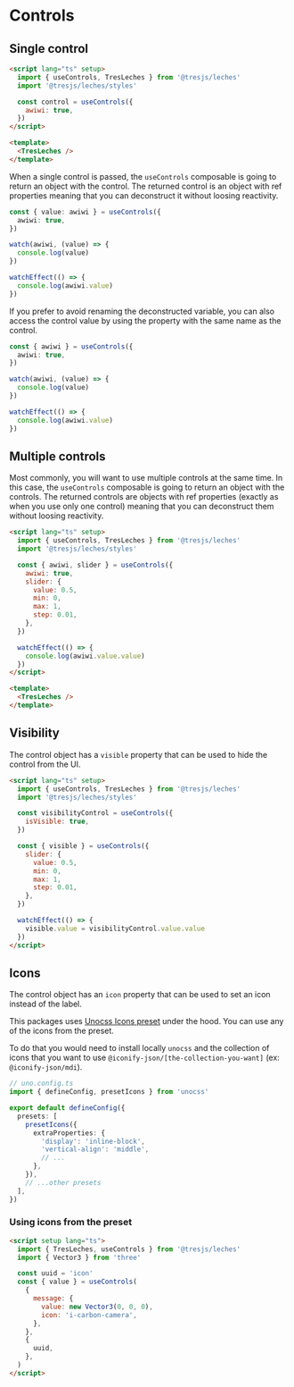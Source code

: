 # Controls

## Single control

```html
<script lang="ts" setup>
  import { useControls, TresLeches } from '@tresjs/leches'
  import '@tresjs/leches/styles'

  const control = useControls({
    awiwi: true,
  })
</script>

<template>
  <TresLeches />
</template>
```

<SingleControlDemo />

When a single control is passed, the `useControls` composable is going to return an object with the control. The returned control is an object with ref properties meaning that you can deconstruct it without loosing reactivity.

```ts
const { value: awiwi } = useControls({
  awiwi: true,
})

watch(awiwi, (value) => {
  console.log(value)
})

watchEffect(() => {
  console.log(awiwi.value)
})
```

If you prefer to avoid renaming the deconstructed variable, you can also access the control value by using the property with the same name as the control.

```ts
const { awiwi } = useControls({
  awiwi: true,
})

watch(awiwi, (value) => {
  console.log(value)
})

watchEffect(() => {
  console.log(awiwi.value)
})
```

## Multiple controls

Most commonly, you will want to use multiple controls at the same time. In this case, the `useControls` composable is going to return an object with the controls. The returned controls are objects with ref properties (exactly as when you use only one control) meaning that you can deconstruct them without loosing reactivity.

```html
<script lang="ts" setup>
  import { useControls, TresLeches } from '@tresjs/leches'
  import '@tresjs/leches/styles'

  const { awiwi, slider } = useControls({
    awiwi: true,
    slider: {
      value: 0.5,
      min: 0,
      max: 1,
      step: 0.01,
    },
  })

  watchEffect(() => {
    console.log(awiwi.value.value)
  })
</script>

<template>
  <TresLeches />
</template>
```

<MultipleControlDemo />

## Visibility

The control object has a `visible` property that can be used to hide the control from the UI.

```html
<script lang="ts" setup>
  import { useControls, TresLeches } from '@tresjs/leches'
  import '@tresjs/leches/styles'

  const visibilityControl = useControls({
    isVisible: true,
  })

  const { visible } = useControls({
    slider: {
      value: 0.5,
      min: 0,
      max: 1,
      step: 0.01,
    },
  })

  watchEffect(() => {
    visible.value = visibilityControl.value.value
  })
</script>
```

<VisibilityDemo />

## Icons

The control object has an `icon` property that can be used to set an icon instead of the label.

This packages uses [Unocss Icons preset](https://unocss.dev/presets/icons) under the hood. You can use any of the icons from the preset.

To do that you would need to install locally `unocss` and the collection of icons that you want to use `@iconify-json/[the-collection-you-want]` (ex: `@iconify-json/mdi`).

```ts
// uno.config.ts
import { defineConfig, presetIcons } from 'unocss'

export default defineConfig({
  presets: [
    presetIcons({
      extraProperties: {
        'display': 'inline-block',
        'vertical-align': 'middle',
        // ...
      },
    }),
    // ...other presets
  ],
})
```

### Using icons from the preset

```html
<script setup lang="ts">
  import { TresLeches, useControls } from '@tresjs/leches'
  import { Vector3 } from 'three'

  const uuid = 'icon'
  const { value } = useControls(
    {
      message: {
        value: new Vector3(0, 0, 0),
        icon: 'i-carbon-camera',
      },
    },
    {
      uuid,
    },
  )
</script>
```

<IconDemo />
